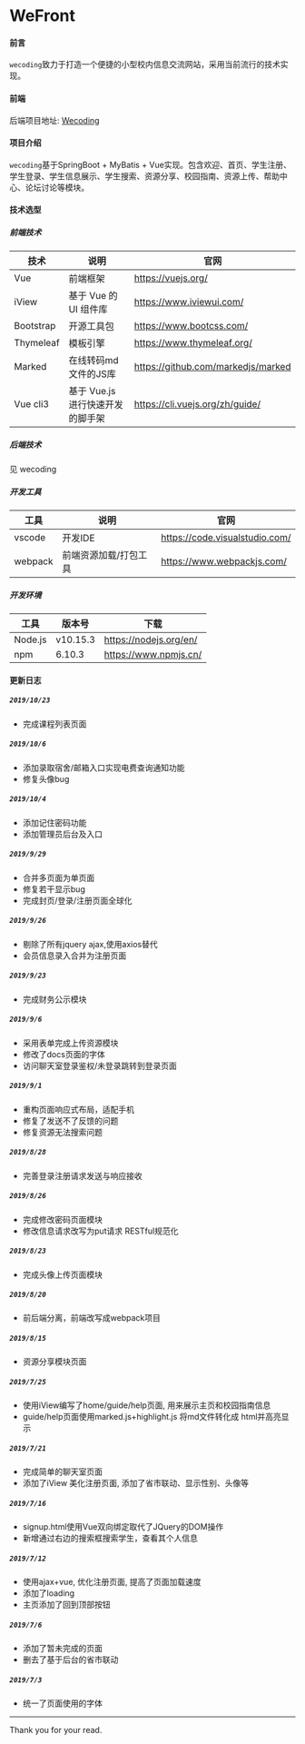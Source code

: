 # WeFront

#### 前言
`wecoding`致力于打造一个便捷的小型校内信息交流网站，采用当前流行的技术实现。
#### 前端
后端项目地址: [Wecoding](https://github.com/cangwuwuwu/wecoding)
#### 项目介绍
`wecoding`基于SpringBoot + MyBatis + Vue实现。包含欢迎、首页、学生注册、学生登录、学生信息展示、学生搜索、资源分享、校园指南、资源上传、帮助中心、论坛讨论等模块。


#### 技术选型
##### 前端技术
   
|技术      | 说明    |  官网|  
| ----- | ----- | ---- |
|Vue	|前端框架	|https://vuejs.org/|
|iView| 基于 Vue 的 UI 组件库| https://www.iviewui.com/ |
|Bootstrap|开源工具包|https://www.bootcss.com/|
|Thymeleaf|模板引擎|https://www.thymeleaf.org/|
| Marked | 在线转码md文件的JS库 | https://github.com/markedjs/marked |
| Vue cli3| 基于 Vue.js 进行快速开发的脚手架 |https://cli.vuejs.org/zh/guide/|

##### 后端技术
见 wecoding

##### 开发工具
   
| 工具      | 说明    |  官网  |
| ----- | ----- | ---- |
| vscode	| 开发IDE |	https://code.visualstudio.com/ |
| webpack | 前端资源加载/打包工具 | https://www.webpackjs.com/ |

  
##### 开发环境
  
| 工具      | 版本号    |  下载  |
| ----- | ----- | ---- |
|Node.js | v10.15.3 |https://nodejs.org/en/|
|npm | 6.10.3 | https://www.npmjs.cn/ |


#### 更新日志
##### `2019/10/23`
* 完成课程列表页面
##### `2019/10/6`
* 添加录取宿舍/邮箱入口实现电费查询通知功能
* 修复头像bug
##### `2019/10/4`
* 添加记住密码功能
* 添加管理员后台及入口
##### `2019/9/29`
* 合并多页面为单页面
* 修复若干显示bug
* 完成封页/登录/注册页面全球化
##### `2019/9/26`
* 剔除了所有jquery ajax,使用axios替代
* 会员信息录入合并为注册页面
##### `2019/9/23`
* 完成财务公示模块
##### `2019/9/6`
* 采用表单完成上传资源模块
* 修改了docs页面的字体
* 访问聊天室登录鉴权/未登录跳转到登录页面
##### `2019/9/1`
* 重构页面响应式布局，适配手机
* 修复了发送不了反馈的问题
* 修复资源无法搜索问题
##### `2019/8/28`
* 完善登录注册请求发送与响应接收
##### `2019/8/26`
* 完成修改密码页面模块
* 修改信息请求改写为put请求 RESTful规范化
##### `2019/8/23`
* 完成头像上传页面模块
##### `2019/8/20` 
* 前后端分离，前端改写成webpack项目
##### `2019/8/15` 
* 资源分享模块页面
##### `2019/7/25` 
* 使用iView编写了home/guide/help页面,  用来展示主页和校园指南信息
* guide/help页面使用marked.js+highlight.js 将md文件转化成 html并高亮显示
##### `2019/7/21`
* 完成简单的聊天室页面
* 添加了iView 美化注册页面,  添加了省市联动、显示性别、头像等
##### `2019/7/16`
* signup.html使用Vue双向绑定取代了JQuery的DOM操作
* 新增通过右边的搜索框搜索学生，查看其个人信息
##### `2019/7/12` 
* 使用ajax+vue,  优化注册页面,  提高了页面加载速度
* 添加了loading
* 主页添加了回到顶部按钮
##### `2019/7/6` 
* 添加了暂未完成的页面
* 删去了基于后台的省市联动
##### `2019/7/3`  
* 统一了页面使用的字体


---
Thank you for your read.